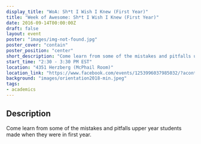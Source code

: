 ```yaml
---
display_title: "WoA: Sh*t I Wish I Knew (First Year)"
title: "Week of Awesome: Sh*t I Wish I Knew (First Year)"
date: 2016-09-14T00:00:00Z
draft: false
layout: event
poster: "images/img-not-found.jpg"
poster_cover: "contain"
poster_position: "center"
short_description: "Come learn from some of the mistakes and pitfalls upper year students made when they were in first year."
start_time: "2:30 - 3:30 PM EST"
location: "4351 Herzberg (McPhail Room)"
location_link: "https://www.facebook.com/events/1253996037985032/?acontext=%7B%22event_action_history%22%3A[%7B%22surface%22%3A%22page%22%7D]%7D"
background: "images/orientation2018-min.jpeg"
tags:
- academics
---
```


## Description

Come learn from some of the mistakes and pitfalls upper year students made when they were in first year.

